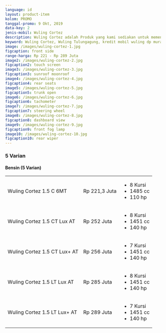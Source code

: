 ```yaml
---
language: id
layout: product-item
kolom: PROMO
tanggal-promo: 9 Okt, 2019
data-key: 2
jenis-mobil: Wuling Cortez
description: Wuling Cortez adalah Produk yang kami sediakan untuk memenuhi kebutuhan Anda, Update PROMO, DISKON, PRODUK BARU dan HARGA TERBARU tentang Wuling Cortez di sini.
keyword: Wuling Cortez, Wuling Tulungagung, kredit mobil wuling dp murah, kredit dp murah wuling, mobil wulling, harga kredit wuling, wuling harga kredit, harga mobil baru wuling, wu ling confero, harga baru wuling, harga terbaru wuling, berapa harga wuling confero, harga wuling confero terbaru, bengkel resmi wuling
image: /images/wuling-cortez-1.jpg
figcaption: front side
range-harga: Rp 221 - Rp 289 Juta
image2: /images/wuling-cortez-2.jpg
figcaption2: touch screen
image3: /images/wuling-cortez-3.jpg
figcaption3: sunroof moonroof
image4: /images/wuling-cortez-4.jpg
figcaption4: rear seats
image5: /images/wuling-cortez-5.jpg
figcaption5: trunk open
image6: /images/wuling-cortez-6.jpg
figcaption6: tachometer
image7: /images/wuling-cortez-7.jpg
figcaption7: steering wheel
image8: /images/wuling-cortez-8.jpg
figcaption8: dashboard view
image9: /images/wuling-cortez-9.jpg
figcaption9: front fog lamp
image10: /images/wuling-cortez-10.jpg
figcaption10: rear wiper
---
```

<amp-accordion class="border-top">
    <section>
        <h3>5 Varian</h3>
        <amp-accordion>
            <section>
                <h4>Bensin <span>(5 Varian)</span>
                </h4>
                <div class="variants-compare-list">
                    <table>
                        <tbody>
                            <tr>
                                <td>
                                    <a title="Wuling Cortez 1.5 C 6MT">Wuling Cortez 1.5 C 6MT </a>
                                </td>
                                <td>
                                    <span class="card-panel-price">Rp 221,3 Juta</span>
                                </td>
                                <td>
                                    <ul class="card-panel-list">
                                        <li>8 Kursi</li>
                                        <li>1485 cc</li>
                                        <li>110 hp</li>
                                    </ul>
                                </td>
                            </tr>
                            <tr>
                                <td>
                                    <a title="Wuling Cortez 1.5 CT Lux AT">Wuling Cortez 1.5 CT Lux AT </a>
                                </td>
                                <td>
                                    <span class="card-panel-price">Rp 252 Juta</span>
                                </td>
                                <td>
                                    <ul class="card-panel-list">
                                        <li>8 Kursi</li>
                                        <li>1451 cc</li>
                                        <li>140 hp</li>
                                    </ul>
                                </td>
                            </tr>
                            <tr>
                                <td>
                                    <a title="Wuling Cortez 1.5 CT Lux+ AT">Wuling Cortez 1.5 CT Lux+ AT </a>
                                </td>
                                <td>
                                    <span class="card-panel-price">Rp 256 Juta</span>
                                </td>
                                <td>
                                    <ul class="card-panel-list">
                                        <li>7 Kursi</li>
                                        <li>1451 cc</li>
                                        <li>140 hp</li>
                                    </ul>
                                </td>
                            </tr>
                            <tr>
                                <td>
                                    <a title="Wuling Cortez 1.5 LT Lux AT">Wuling Cortez 1.5 LT Lux AT </a>
                                </td>
                                <td>
                                    <span class="card-panel-price">Rp 285 Juta</span>
                                </td>
                                <td>
                                    <ul class="card-panel-list">
                                        <li>8 Kursi</li>
                                        <li>1451 cc</li>
                                        <li>140 hp</li>
                                    </ul>
                                </td>
                            </tr>
                            <tr>
                                <td>
                                    <a title="Wuling Cortez 1.5 LT Lux+ AT">Wuling Cortez 1.5 LT Lux+ AT </a>
                                </td>
                                <td>
                                    <span class="card-panel-price">Rp 289 Juta</span>
                                </td>
                                <td>
                                    <ul class="card-panel-list">
                                        <li>7 Kursi</li>
                                        <li>1451 cc</li>
                                        <li>140 hp</li>
                                    </ul>
                                </td>
                            </tr>
                        </tbody>
                    </table>
                </div>
            </section>
        </amp-accordion>
    </section>
</amp-accordion>